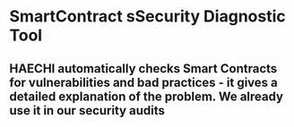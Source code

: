 # SmartContract sSecurity Diagnostic Tool

## HAECHI automatically checks Smart Contracts for vulnerabilities and bad practices - it gives a detailed explanation of the problem. We already use it in our security audits
